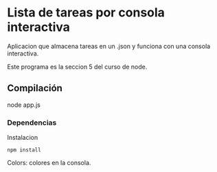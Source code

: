 # Lista de tareas por consola interactiva

Aplicacion que almacena tareas en un .json y funciona con una consola interactiva. 

Este programa es la seccion 5 del curso de node.

## Compilación

node app.js

### Dependencias 

Instalacion 
```
npm install
```

Colors: colores en la consola. 